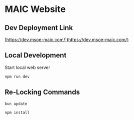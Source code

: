 # MAIC Website

## Dev Deployment Link

[https://dev.msoe-maic.com/](https://dev.msoe-maic.com/)

## Local Development

Start local web server

```bash
npm run dev
```

## Re-Locking Commands

```bash
bun update
```

```bash
npm install
```